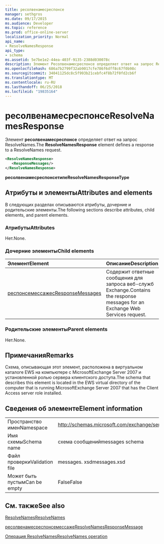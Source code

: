 ```yaml
---
title: ресолвенамесреспонсе
manager: sethgros
ms.date: 09/17/2015
ms.audience: Developer
ms.topic: reference
ms.prod: office-online-server
localization_priority: Normal
api_name:
- ResolveNamesResponse
api_type:
- schema
ms.assetid: 5e7be1e2-44ea-403f-9135-2388d030078c
description: Элемент Ресолвенамесреспонсе определяет ответ на запрос ResolveNames.
ms.openlocfilehash: 686a7b2799f32ab9017cfe786f6dff8c67f0b98c
ms.sourcegitcommit: 34041125dc8c5f993b21cebfc4f8b72f0fd2cb6f
ms.translationtype: MT
ms.contentlocale: ru-RU
ms.lasthandoff: 06/25/2018
ms.locfileid: "19835164"
---
```

# <a name="resolvenamesresponse"></a><span data-ttu-id="c0add-103">ресолвенамесреспонсе</span><span class="sxs-lookup"><span data-stu-id="c0add-103">ResolveNamesResponse</span></span>

<span data-ttu-id="c0add-104">Элемент **ресолвенамесреспонсе** определяет ответ на запрос ResolveNames.</span><span class="sxs-lookup"><span data-stu-id="c0add-104">The **ResolveNamesResponse** element defines a response to a ResolveNames request.</span></span> 
  
```xml
<ResolveNamesResponse>
   <ResponseMessages/>
</ResolveNamesResponse>
```

 <span data-ttu-id="c0add-105">**ресолвенамесреспонсетипе**</span><span class="sxs-lookup"><span data-stu-id="c0add-105">**ResolveNamesResponseType**</span></span>
## <a name="attributes-and-elements"></a><span data-ttu-id="c0add-106">Атрибуты и элементы</span><span class="sxs-lookup"><span data-stu-id="c0add-106">Attributes and elements</span></span>

<span data-ttu-id="c0add-107">В следующих разделах описываются атрибуты, дочерние и родительские элементы.</span><span class="sxs-lookup"><span data-stu-id="c0add-107">The following sections describe attributes, child elements, and parent elements.</span></span>
  
### <a name="attributes"></a><span data-ttu-id="c0add-108">Атрибуты</span><span class="sxs-lookup"><span data-stu-id="c0add-108">Attributes</span></span>

<span data-ttu-id="c0add-109">Нет.</span><span class="sxs-lookup"><span data-stu-id="c0add-109">None.</span></span>
  
### <a name="child-elements"></a><span data-ttu-id="c0add-110">Дочерние элементы</span><span class="sxs-lookup"><span data-stu-id="c0add-110">Child elements</span></span>

|<span data-ttu-id="c0add-111">**Элемент**</span><span class="sxs-lookup"><span data-stu-id="c0add-111">**Element**</span></span>|<span data-ttu-id="c0add-112">**Описание**</span><span class="sxs-lookup"><span data-stu-id="c0add-112">**Description**</span></span>|
|:-----|:-----|
|[<span data-ttu-id="c0add-113">респонсемессажес</span><span class="sxs-lookup"><span data-stu-id="c0add-113">ResponseMessages</span></span>](responsemessages.md) <br/> |<span data-ttu-id="c0add-114">Содержит ответные сообщения для запроса веб-служб Exchange.</span><span class="sxs-lookup"><span data-stu-id="c0add-114">Contains the response messages for an Exchange Web Services request.</span></span>  <br/> |
   
### <a name="parent-elements"></a><span data-ttu-id="c0add-115">Родительские элементы</span><span class="sxs-lookup"><span data-stu-id="c0add-115">Parent elements</span></span>

<span data-ttu-id="c0add-116">Нет.</span><span class="sxs-lookup"><span data-stu-id="c0add-116">None.</span></span>
  
## <a name="remarks"></a><span data-ttu-id="c0add-117">Примечания</span><span class="sxs-lookup"><span data-stu-id="c0add-117">Remarks</span></span>

<span data-ttu-id="c0add-118">Схема, описывающая этот элемент, расположена в виртуальном каталоге EWS на компьютере с MicrosoftExchange Server 2007 и установленной ролью сервера клиентского доступа.</span><span class="sxs-lookup"><span data-stu-id="c0add-118">The schema that describes this element is located in the EWS virtual directory of the computer that is running MicrosoftExchange Server 2007 that has the Client Access server role installed.</span></span>
  
## <a name="element-information"></a><span data-ttu-id="c0add-119">Сведения об элементе</span><span class="sxs-lookup"><span data-stu-id="c0add-119">Element information</span></span>

|||
|:-----|:-----|
|<span data-ttu-id="c0add-120">Пространство имен</span><span class="sxs-lookup"><span data-stu-id="c0add-120">Namespace</span></span>  <br/> |http://schemas.microsoft.com/exchange/services/2006/messages  <br/> |
|<span data-ttu-id="c0add-121">Имя схемы</span><span class="sxs-lookup"><span data-stu-id="c0add-121">Schema name</span></span>  <br/> |<span data-ttu-id="c0add-122">схема сообщений</span><span class="sxs-lookup"><span data-stu-id="c0add-122">messages schema</span></span>  <br/> |
|<span data-ttu-id="c0add-123">Файл проверки</span><span class="sxs-lookup"><span data-stu-id="c0add-123">Validation file</span></span>  <br/> |<span data-ttu-id="c0add-124">messages. xsd</span><span class="sxs-lookup"><span data-stu-id="c0add-124">messages.xsd</span></span>  <br/> |
|<span data-ttu-id="c0add-125">Может быть пустым</span><span class="sxs-lookup"><span data-stu-id="c0add-125">Can be empty</span></span>  <br/> |<span data-ttu-id="c0add-126">False</span><span class="sxs-lookup"><span data-stu-id="c0add-126">False</span></span>  <br/> |
   
## <a name="see-also"></a><span data-ttu-id="c0add-127">См. также</span><span class="sxs-lookup"><span data-stu-id="c0add-127">See also</span></span>



[<span data-ttu-id="c0add-128">ResolveNames</span><span class="sxs-lookup"><span data-stu-id="c0add-128">ResolveNames</span></span>](resolvenames.md)
  
[<span data-ttu-id="c0add-129">ресолвенамесреспонсемессаже</span><span class="sxs-lookup"><span data-stu-id="c0add-129">ResolveNamesResponseMessage</span></span>](resolvenamesresponsemessage.md)
  
[<span data-ttu-id="c0add-130">Операция ResolveNames</span><span class="sxs-lookup"><span data-stu-id="c0add-130">ResolveNames operation</span></span>](resolvenames-operation.md)

